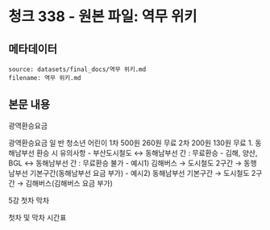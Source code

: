 # 청크 338 - 원본 파일: 역무 위키

## 메타데이터

```
source: datasets/final_docs/역무 위키.md
filename: 역무 위키.md
```

## 본문 내용

광역환승요금

광역환승요금 일 반 청소년 어린이 1차 500원 260원 무료 2차 200원 130원 무료 1. 동해남부선 환승 시 유의사항 - 부산도시철도 ↔ 동해남부선 간 : 무료환승 - 김해, 양산, BGL ↔ 동해남부선 간 : 무료환승 불가 - 예시1) 김해버스 → 도시철도 2구간 → 동행남부선 기본구간(동해남부선 요금 부가) - 예시2) 동해남부선 기본구간 → 도시철도 2구간 → 김해버스(김해버스 요금 부가)

5강 첫차 막차

첫차 및 막차 시간표